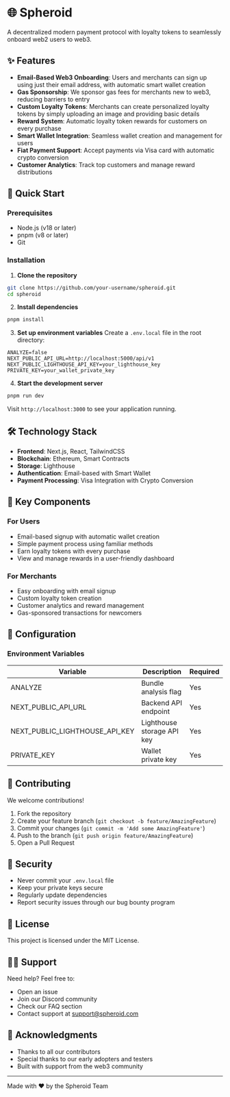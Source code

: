 # 🌐 Spheroid

A decentralized modern payment protocol with loyalty tokens to seamlessly onboard web2 users to web3.

## ✨ Features

- **Email-Based Web3 Onboarding**: Users and merchants can sign up using just their email address, with automatic smart wallet creation
- **Gas Sponsorship**: We sponsor gas fees for merchants new to web3, reducing barriers to entry
- **Custom Loyalty Tokens**: Merchants can create personalized loyalty tokens by simply uploading an image and providing basic details
- **Reward System**: Automatic loyalty token rewards for customers on every purchase
- **Smart Wallet Integration**: Seamless wallet creation and management for users
- **Fiat Payment Support**: Accept payments via Visa card with automatic crypto conversion
- **Customer Analytics**: Track top customers and manage reward distributions

## 🚀 Quick Start

### Prerequisites

- Node.js (v18 or later)
- pnpm (v8 or later)
- Git

### Installation

1. **Clone the repository**

```bash
git clone https://github.com/your-username/spheroid.git
cd spheroid
```

2. **Install dependencies**

```bash
pnpm install
```

3. **Set up environment variables**
   Create a `.env.local` file in the root directory:

```env
ANALYZE=false
NEXT_PUBLIC_API_URL=http://localhost:5000/api/v1
NEXT_PUBLIC_LIGHTHOUSE_API_KEY=your_lighthouse_key
PRIVATE_KEY=your_wallet_private_key
```

4. **Start the development server**

```bash
pnpm run dev
```

Visit `http://localhost:3000` to see your application running.

## 🛠 Technology Stack

- **Frontend**: Next.js, React, TailwindCSS
- **Blockchain**: Ethereum, Smart Contracts
- **Storage**: Lighthouse
- **Authentication**: Email-based with Smart Wallet
- **Payment Processing**: Visa Integration with Crypto Conversion

## 📱 Key Components

### For Users

- Email-based signup with automatic wallet creation
- Simple payment process using familiar methods
- Earn loyalty tokens with every purchase
- View and manage rewards in a user-friendly dashboard

### For Merchants

- Easy onboarding with email signup
- Custom loyalty token creation
- Customer analytics and reward management
- Gas-sponsored transactions for newcomers

## 🔧 Configuration

### Environment Variables

| Variable                       | Description                | Required |
| ------------------------------ | -------------------------- | -------- |
| ANALYZE                        | Bundle analysis flag       | Yes      |
| NEXT_PUBLIC_API_URL            | Backend API endpoint       | Yes      |
| NEXT_PUBLIC_LIGHTHOUSE_API_KEY | Lighthouse storage API key | Yes      |
| PRIVATE_KEY                    | Wallet private key         | Yes      |

## 🤝 Contributing

We welcome contributions!

1. Fork the repository
2. Create your feature branch (`git checkout -b feature/AmazingFeature`)
3. Commit your changes (`git commit -m 'Add some AmazingFeature'`)
4. Push to the branch (`git push origin feature/AmazingFeature`)
5. Open a Pull Request

## 🔐 Security

- Never commit your `.env.local` file
- Keep your private keys secure
- Regularly update dependencies
- Report security issues through our bug bounty program

## 📝 License

This project is licensed under the MIT License.

## 🙋‍♂️ Support

Need help? Feel free to:

- Open an issue
- Join our Discord community
- Check our FAQ section
- Contact support at support@spheroid.com

## 🌟 Acknowledgments

- Thanks to all our contributors
- Special thanks to our early adopters and testers
- Built with support from the web3 community

---

Made with ❤️ by the Spheroid Team
